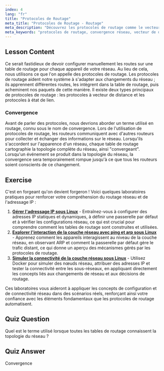 ```yaml
---
index: 4
lang: "fr"
title: "Protocoles de Routage"
meta_title: "Protocoles de Routage - Routage"
meta_description: "Découvrez les protocoles de routage comme le vecteur de distance et l'état de lien. Comprenez la convergence réseau et comment les routeurs s'adaptent aux changements. Démarrez votre parcours en réseau Linux !"
meta_keywords: "protocoles de routage, convergence réseau, vecteur de distance, état de lien, réseau Linux, guide du débutant, tutoriel réseau"
---
```


## Lesson Content

Ce serait fastidieux de devoir configurer manuellement les routes sur une table de routage pour chaque appareil de votre réseau. Au lieu de cela, nous utilisons ce que l'on appelle des protocoles de routage. Les protocoles de routage aident notre système à s'adapter aux changements du réseau ; ils apprennent différentes routes, les intègrent dans la table de routage, puis acheminent nos paquets de cette manière. Il existe deux types principaux de protocoles de routage : les protocoles à vecteur de distance et les protocoles à état de lien.

### Convergence

Avant de parler des protocoles, nous devrions aborder un terme utilisé en routage, connu sous le nom de convergence. Lors de l'utilisation de protocoles de routage, les routeurs communiquent avec d'autres routeurs pour collecter et échanger des informations sur le réseau. Lorsqu'ils s'accordent sur l'apparence d'un réseau, chaque table de routage cartographie la topologie complète du réseau, ainsi "convergeant". Lorsqu'un événement se produit dans la topologie du réseau, la convergence sera temporairement rompue jusqu'à ce que tous les routeurs soient conscients de ce changement.

## Exercise

C'est en forgeant qu'on devient forgeron ! Voici quelques laboratoires pratiques pour renforcer votre compréhension du routage réseau et de l'adressage IP :

1. **[Gérer l'adressage IP sous Linux](https://labex.io/fr/labs/comptia-manage-ip-addressing-in-linux-592736)** - Entraînez-vous à configurer des adresses IP statiques et dynamiques, à définir une passerelle par défaut et à vérifier les configurations réseau, ce qui est crucial pour comprendre comment les tables de routage sont construites et utilisées.
2. **[Explorer l'interaction de la couche réseau avec ping et arp sous Linux](https://labex.io/fr/labs/comptia-explore-network-layer-interaction-with-ping-and-arp-in-linux-592746)** - Apprenez comment les appareils interagissent au niveau de la couche réseau, en observant ARP et comment la passerelle par défaut gère le trafic distant, ce qui donne un aperçu des mécanismes gérés par les protocoles de routage.
3. **[Simuler la connectivité de la couche réseau sous Linux](https://labex.io/fr/labs/comptia-simulate-network-layer-connectivity-in-linux-592752)** - Utilisez Docker pour simuler des nœuds réseau, attribuer des adresses IP et tester la connectivité entre les sous-réseaux, en appliquant directement les concepts liés aux changements de réseau et aux décisions de routage.

Ces laboratoires vous aideront à appliquer les concepts de configuration et de connectivité réseau dans des scénarios réels, renforçant ainsi votre confiance avec les éléments fondamentaux que les protocoles de routage automatisent.

## Quiz Question

Quel est le terme utilisé lorsque toutes les tables de routage connaissent la topologie du réseau ?

## Quiz Answer

Convergence
